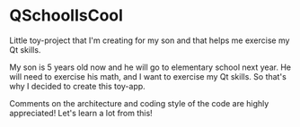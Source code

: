 # QSchoolIsCool
Little toy-project that I'm creating for my son and that helps me exercise my
Qt skills.

My son is 5 years old now and he will go to elementary school next year.  He
will need to exercise his math, and I want to exercise my Qt skills.  So that's
why I decided to create this toy-app.

Comments on the architecture and coding style of the code are highly
appreciated!  Let's learn a lot from this!
